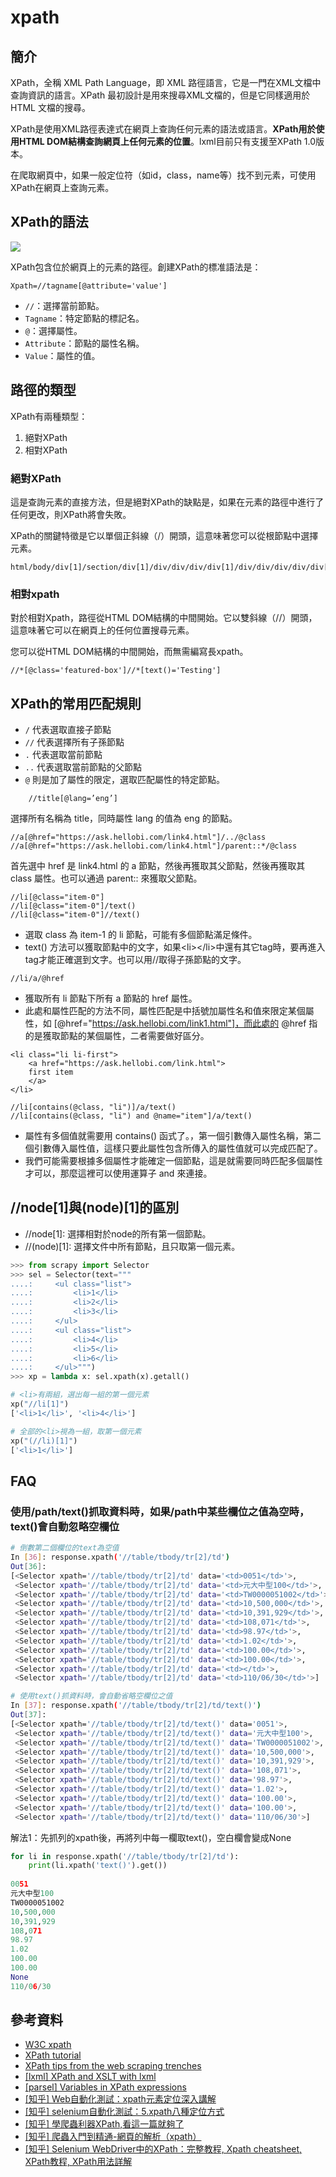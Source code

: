 # xpath

## 簡介

XPath，全稱 XML Path Language，即 XML 路徑語言，它是一門在XML文檔中查詢資訊的語言。XPath 最初設計是用來搜尋XML文檔的，但是它同樣適用於 HTML 文檔的搜尋。

XPath是使用XML路徑表達式在網頁上查詢任何元素的語法或語言。**XPath用於使用HTML DOM結構查詢網頁上任何元素的位置**。lxml目前只有支援至XPath 1.0版本。

在爬取網頁中，如果一般定位符（如id，class，name等）找不到元素，可使用XPath在網頁上查詢元素。

## XPath的語法

![](../../.gitbook/assets/XPathinSele1-min.png)

XPath包含位於網頁上的元素的路徑。創建XPath的標准語法是：

```markup
Xpath=//tagname[@attribute='value']
```

* `//`：選擇當前節點。
* `Tagname`：特定節點的標記名。
* `@`：選擇屬性。
* `Attribute`：節點的屬性名稱。
* `Value`：屬性的值。

## 路徑的類型

XPath有兩種類型：

1. 絕對XPath
2. 相對XPath

### 絕對XPath

這是查詢元素的直接方法，但是絕對XPath的缺點是，如果在元素的路徑中進行了任何更改，則XPath將會失敗。

XPath的關鍵特徵是它以單個正斜線（/）開頭，這意味著您可以從根節點中選擇元素。

```markup
html/body/div[1]/section/div[1]/div/div/div/div[1]/div/div/div/div/div[3]/div[1]/div/h4[1]/b
```

### 相對xpath

對於相對Xpath，路徑從HTML DOM結構的中間開始。它以雙斜線（//）開頭，這意味著它可以在網頁上的任何位置搜尋元素。

您可以從HTML DOM結構的中間開始，而無需編寫長xpath。

```markup
//*[@class='featured-box']//*[text()='Testing']
```



## XPath的常用匹配規則

* `/` 代表選取直接子節點
* `//` 代表選擇所有子孫節點
* `.` 代表選取當前節點
* `..` 代表選取當前節點的父節點
* `@` 則是加了屬性的限定，選取匹配屬性的特定節點。

```markup
	//title[@lang=’eng’]
```

選擇所有名稱為 title，同時屬性 lang 的值為 eng 的節點。

```markup
//a[@href="https://ask.hellobi.com/link4.html"]/../@class
//a[@href="https://ask.hellobi.com/link4.html"]/parent::*/@class
```

首先選中 href 是 link4.html 的 a 節點，然後再獲取其父節點，然後再獲取其 class 屬性。也可以通過 parent:: 來獲取父節點。

```markup
//li[@class="item-0"]
//li[@class="item-0"]/text()
//li[@class="item-0"]//text()
```

* 選取 class 為 item-1 的 li 節點，可能有多個節點滿足條件。
* text() 方法可以獲取節點中的文字，如果\<li>\</li>中還有其它tag時，要再進入tag才能正確選到文字。也可以用//取得子孫節點的文字。

```markup
//li/a/@href
```

* 獲取所有 li 節點下所有 a 節點的 href 屬性。
* 此處和屬性匹配的方法不同，屬性匹配是中括號加屬性名和值來限定某個屬性，如 \[@href="https://ask.hellobi.com/link1.html"]，而此處的 @href 指的是獲取節點的某個屬性，二者需要做好區分。

```markup
<li class="li li-first">
    <a href="https://ask.hellobi.com/link.html">
    first item
    </a>
</li>

//li[contains(@class, "li")]/a/text()
//li[contains(@class, "li") and @name="item"]/a/text()
```

* 屬性有多個值就需要用 contains() 函式了。，第一個引數傳入屬性名稱，第二個引數傳入屬性值，這樣只要此屬性包含所傳入的屬性值就可以完成匹配了。
* 我們可能需要根據多個屬性才能確定一個節點，這是就需要同時匹配多個屬性才可以，那麼這裡可以使用運算子 and 來連接。

## //node\[1]與(node)\[1]的區別

* //node\[1]: 選擇相對於node的所有第一個節點。
* //(node)\[1]: 選擇文件中所有節點，且只取第一個元素。

```python
>>> from scrapy import Selector
>>> sel = Selector(text="""
....:     <ul class="list">
....:         <li>1</li>
....:         <li>2</li>
....:         <li>3</li>
....:     </ul>
....:     <ul class="list">
....:         <li>4</li>
....:         <li>5</li>
....:         <li>6</li>
....:     </ul>""")
>>> xp = lambda x: sel.xpath(x).getall()

# <li>有兩組，選出每一組的第一個元素
xp("//li[1]")
['<li>1</li>', '<li>4</li>']

# 全部的<li>視為一組，取第一個元素
xp("(//li)[1]")
['<li>1</li>']
```

## FAQ

### 使用/path/text()抓取資料時，如果/path中某些欄位之值為空時，text()會自動忽略空欄位

```bash
# 倒數第二個欄位的text為空值
In [36]: response.xpath('//table/tbody/tr[2]/td')
Out[36]: 
[<Selector xpath='//table/tbody/tr[2]/td' data='<td>0051</td>'>,
 <Selector xpath='//table/tbody/tr[2]/td' data='<td>元大中型100</td>'>,
 <Selector xpath='//table/tbody/tr[2]/td' data='<td>TW0000051002</td>'>,
 <Selector xpath='//table/tbody/tr[2]/td' data='<td>10,500,000</td>'>,
 <Selector xpath='//table/tbody/tr[2]/td' data='<td>10,391,929</td>'>,
 <Selector xpath='//table/tbody/tr[2]/td' data='<td>108,071</td>'>,
 <Selector xpath='//table/tbody/tr[2]/td' data='<td>98.97</td>'>,
 <Selector xpath='//table/tbody/tr[2]/td' data='<td>1.02</td>'>,
 <Selector xpath='//table/tbody/tr[2]/td' data='<td>100.00</td>'>,
 <Selector xpath='//table/tbody/tr[2]/td' data='<td>100.00</td>'>,
 <Selector xpath='//table/tbody/tr[2]/td' data='<td></td>'>,
 <Selector xpath='//table/tbody/tr[2]/td' data='<td>110/06/30</td>'>]
```

```bash
# 使用text()抓資料時，會自動省略空欄位之值
In [37]: response.xpath('//table/tbody/tr[2]/td/text()')
Out[37]: 
[<Selector xpath='//table/tbody/tr[2]/td/text()' data='0051'>,
 <Selector xpath='//table/tbody/tr[2]/td/text()' data='元大中型100'>,
 <Selector xpath='//table/tbody/tr[2]/td/text()' data='TW0000051002'>,
 <Selector xpath='//table/tbody/tr[2]/td/text()' data='10,500,000'>,
 <Selector xpath='//table/tbody/tr[2]/td/text()' data='10,391,929'>,
 <Selector xpath='//table/tbody/tr[2]/td/text()' data='108,071'>,
 <Selector xpath='//table/tbody/tr[2]/td/text()' data='98.97'>,
 <Selector xpath='//table/tbody/tr[2]/td/text()' data='1.02'>,
 <Selector xpath='//table/tbody/tr[2]/td/text()' data='100.00'>,
 <Selector xpath='//table/tbody/tr[2]/td/text()' data='100.00'>,
 <Selector xpath='//table/tbody/tr[2]/td/text()' data='110/06/30'>]
```

解法1：先抓列的xpath後，再將列中每一欄取text()，空白欄會變成None

```python
for li in response.xpath('//table/tbody/tr[2]/td'):
    print(li.xpath('text()').get())
    
0051
元大中型100
TW0000051002
10,500,000
10,391,929
108,071
98.97
1.02
100.00
100.00
None
110/06/30
```

## 參考資料

* [W3C xpath](https://www.w3.org/TR/xpath/)
* [XPath tutorial](https://www.zvon.org/comp/r/tut-XPath\_1.html)
* [XPath tips from the web scraping trenches](https://www.zyte.com/blog/xpath-tips-from-the-web-scraping-trenches/)
* [\[lxml\] XPath and XSLT with lxml](https://lxml.de/xpathxslt.html)
* [\[parsel\] Variables in XPath expressions](https://parsel.readthedocs.io/en/latest/usage.html#variables-in-xpath-expressions)
* [\[知乎\] Web自動化測試：xpath元素定位深入講解](https://zhuanlan.zhihu.com/p/145066705)
* [\[知乎\] selenium自動化測試：5.xpath八種定位方式](https://zhuanlan.zhihu.com/p/137524713)
* [\[知乎\] 學爬蟲利器XPath,看這一篇就夠了](https://zhuanlan.zhihu.com/p/29436838)
* [\[知乎\] 爬蟲入門到精通-網頁的解析（xpath）](https://zhuanlan.zhihu.com/p/25572729)
* [\[知乎\] Selenium WebDriver中的XPath：完整教程, Xpath cheatsheet, XPath教程, XPath用法詳解](https://justcode.ikeepstudying.com/2020/01/selenium-webdriver%E4%B8%AD%E7%9A%84xpath%EF%BC%9A%E5%AE%8C%E6%95%B4%E6%95%99%E7%A8%8B-xpath-cheatsheet-xpath%E6%95%99%E7%A8%8B-xpath%E7%94%A8%E6%B3%95%E8%AF%A6%E8%A7%A3/)
